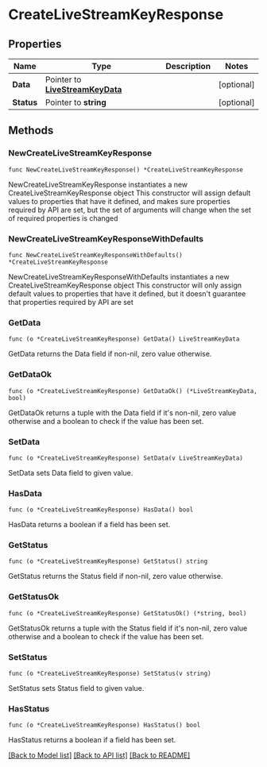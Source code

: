 # CreateLiveStreamKeyResponse

## Properties

Name | Type | Description | Notes
------------ | ------------- | ------------- | -------------
**Data** | Pointer to [**LiveStreamKeyData**](LiveStreamKeyData.md) |  | [optional] 
**Status** | Pointer to **string** |  | [optional] 

## Methods

### NewCreateLiveStreamKeyResponse

`func NewCreateLiveStreamKeyResponse() *CreateLiveStreamKeyResponse`

NewCreateLiveStreamKeyResponse instantiates a new CreateLiveStreamKeyResponse object
This constructor will assign default values to properties that have it defined,
and makes sure properties required by API are set, but the set of arguments
will change when the set of required properties is changed

### NewCreateLiveStreamKeyResponseWithDefaults

`func NewCreateLiveStreamKeyResponseWithDefaults() *CreateLiveStreamKeyResponse`

NewCreateLiveStreamKeyResponseWithDefaults instantiates a new CreateLiveStreamKeyResponse object
This constructor will only assign default values to properties that have it defined,
but it doesn't guarantee that properties required by API are set

### GetData

`func (o *CreateLiveStreamKeyResponse) GetData() LiveStreamKeyData`

GetData returns the Data field if non-nil, zero value otherwise.

### GetDataOk

`func (o *CreateLiveStreamKeyResponse) GetDataOk() (*LiveStreamKeyData, bool)`

GetDataOk returns a tuple with the Data field if it's non-nil, zero value otherwise
and a boolean to check if the value has been set.

### SetData

`func (o *CreateLiveStreamKeyResponse) SetData(v LiveStreamKeyData)`

SetData sets Data field to given value.

### HasData

`func (o *CreateLiveStreamKeyResponse) HasData() bool`

HasData returns a boolean if a field has been set.

### GetStatus

`func (o *CreateLiveStreamKeyResponse) GetStatus() string`

GetStatus returns the Status field if non-nil, zero value otherwise.

### GetStatusOk

`func (o *CreateLiveStreamKeyResponse) GetStatusOk() (*string, bool)`

GetStatusOk returns a tuple with the Status field if it's non-nil, zero value otherwise
and a boolean to check if the value has been set.

### SetStatus

`func (o *CreateLiveStreamKeyResponse) SetStatus(v string)`

SetStatus sets Status field to given value.

### HasStatus

`func (o *CreateLiveStreamKeyResponse) HasStatus() bool`

HasStatus returns a boolean if a field has been set.


[[Back to Model list]](../README.md#documentation-for-models) [[Back to API list]](../README.md#documentation-for-api-endpoints) [[Back to README]](../README.md)


